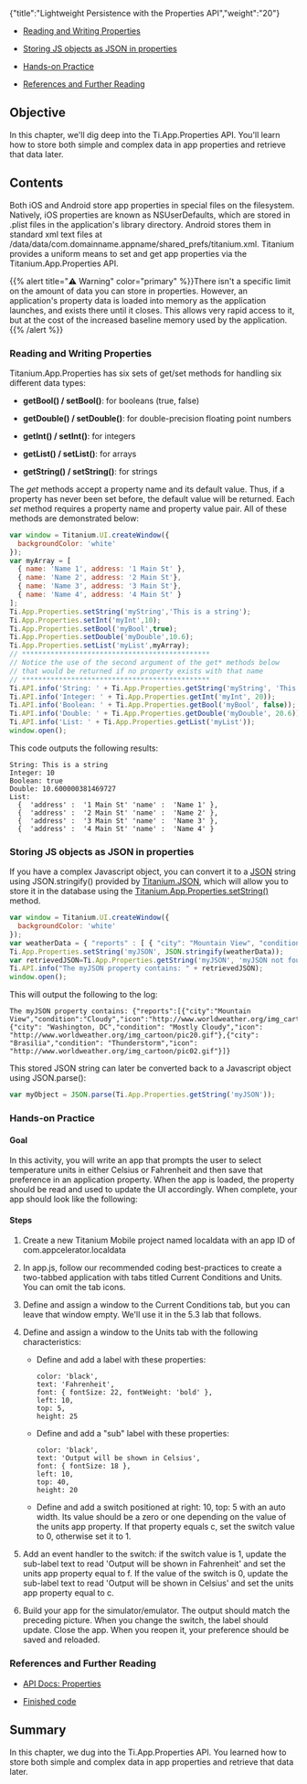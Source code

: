 {"title":"Lightweight Persistence with the Properties API","weight":"20"}

* [Reading and Writing Properties](#reading-and-writing-properties)

* [Storing JS objects as JSON in properties](#storing-js-objects-as-json-in-properties)

* [Hands-on Practice](#hands-on-practice)

* [References and Further Reading](#references-and-further-reading)

## Objective

In this chapter, we'll dig deep into the Ti.App.Properties API. You'll learn how to store both simple and complex data in app properties and retrieve that data later.

## Contents

Both iOS and Android store app properties in special files on the filesystem. Natively, iOS properties are known as NSUserDefaults, which are stored in .plist files in the application's library directory. Android stores them in standard xml text files at /data/data/com.domainname.appname/shared\_prefs/titanium.xml. Titanium provides a uniform means to set and get app properties via the Titanium.App.Properties API.

{{% alert title="⚠️ Warning" color="primary" %}}There isn't a specific limit on the amount of data you can store in properties. However, an application's property data is loaded into memory as the application launches, and exists there until it closes. This allows very rapid access to it, but at the cost of the increased baseline memory used by the application.{{% /alert %}}

### Reading and Writing Properties

Titanium.App.Properties has six sets of get/set methods for handling six different data types:

* **getBool() / setBool()**: for booleans (true, false)

* **getDouble() / setDouble()**: for double-precision floating point numbers

* **getInt() / setInt()**: for integers

* **getList() / setList()**: for arrays

* **getString() / setString()**: for strings

The _get_ methods accept a property name and its default value. Thus, if a property has never been set before, the default value will be returned. Each _set_ method requires a property name and property value pair. All of these methods are demonstrated below:

```javascript
var window = Titanium.UI.createWindow({
  backgroundColor: 'white'
});
var myArray = [
  { name: 'Name 1', address: '1 Main St' },
  { name: 'Name 2', address: '2 Main St'},
  { name: 'Name 3', address: '3 Main St'},
  { name: 'Name 4', address: '4 Main St' }
];
Ti.App.Properties.setString('myString','This is a string');
Ti.App.Properties.setInt('myInt',10);
Ti.App.Properties.setBool('myBool',true);
Ti.App.Properties.setDouble('myDouble',10.6);
Ti.App.Properties.setList('myList',myArray);
// **********************************************
// Notice the use of the second argument of the get* methods below
// that would be returned if no property exists with that name
// **********************************************
Ti.API.info('String: ' + Ti.App.Properties.getString('myString', 'This is a string default'));
Ti.API.info('Integer: ' + Ti.App.Properties.getInt('myInt', 20));
Ti.API.info('Boolean: ' + Ti.App.Properties.getBool('myBool', false));
Ti.API.info('Double: ' + Ti.App.Properties.getDouble('myDouble', 20.6));
Ti.API.info('List: ' + Ti.App.Properties.getList('myList'));
window.open();
```

This code outputs the following results:

```
String: This is a string
Integer: 10
Boolean: true
Double: 10.600000381469727
List:
  {  'address' :  '1 Main St' 'name' :  'Name 1' },
  {  'address' :  '2 Main St' 'name' :  'Name 2' },
  {  'address' :  '3 Main St' 'name' :  'Name 3' },
  {  'address' :  '4 Main St' 'name' :  'Name 4' }
```

### Storing JS objects as JSON in properties

If you have a complex Javascript object, you can convert it to a [JSON](http://en.wikipedia.org/wiki/JSON) string using JSON.stringify() provided by [Titanium.JSON](http://developer.appcelerator.com/apidoc/desktop/latest/Titanium.JSON), which will allow you to store it in the database using the [Titanium.App.Properties.setString()](#!/api/Titanium.App.Properties-method-setString) method.

```javascript
var window = Titanium.UI.createWindow({
  backgroundColor: 'white'
});
var weatherData = { "reports" : [ { "city": "Mountain View", "condition": "Cloudy", "icon": "http://www.worldweather.org/img_cartoon/pic23.gif" }, { "city": "Washington, DC", "condition": "Mostly Cloudy", "icon": "http://www.worldweather.org/img_cartoon/pic20.gif" }, { "city": "Brasilia", "condition": "Thunderstorm", "icon": "http://www.worldweather.org/img_cartoon/pic02.gif" } ] };
Ti.App.Properties.setString('myJSON', JSON.stringify(weatherData));
var retrievedJSON=Ti.App.Properties.getString('myJSON', 'myJSON not found');
Ti.API.info("The myJSON property contains: " + retrievedJSON);
window.open();
```

This will output the following to the log:

```
The myJSON property contains: {"reports":[{"city":"Mountain View","condition":"Cloudy","icon":"http://www.worldweather.org/img_cartoon/pic23.gif"},{"city": "Washington, DC","condition": "Mostly Cloudy","icon": "http://www.worldweather.org/img_cartoon/pic20.gif"},{"city": "Brasilia","condition": "Thunderstorm","icon": "http://www.worldweather.org/img_cartoon/pic02.gif"}]}
```

This stored JSON string can later be converted back to a Javascript object using JSON.parse():

```javascript
var myObject = JSON.parse(Ti.App.Properties.getString('myJSON'));
```

### Hands-on Practice

#### Goal

In this activity, you will write an app that prompts the user to select temperature units in either Celsius or Fahrenheit and then save that preference in an application property. When the app is loaded, the property should be read and used to update the UI accordingly. When complete, your app should look like the following:

#### Steps

1. Create a new Titanium Mobile project named localdata with an app ID of com.appcelerator.localdata

2. In app.js, follow our recommended coding best-practices to create a two-tabbed application with tabs titled Current Conditions and Units. You can omit the tab icons.

3. Define and assign a window to the Current Conditions tab, but you can leave that window empty. We'll use it in the 5.3 lab that follows.

4. Define and assign a window to the Units tab with the following characteristics:

    * Define and add a label with these properties:

        ```
        color: 'black',
        text: 'Fahrenheit',
        font: { fontSize: 22, fontWeight: 'bold' },
        left: 10,
        top: 5,
        height: 25
        ```

    * Define and add a "sub" label with these properties:

        ```
        color: 'black',
        text: 'Output will be shown in Celsius',
        font: { fontSize: 18 },
        left: 10,
        top: 40,
        height: 20
        ```

    * Define and add a switch positioned at right: 10, top: 5 with an auto width. Its value should be a zero or one depending on the value of the units app property. If that property equals c, set the switch value to 0, otherwise set it to 1.

5. Add an event handler to the switch: if the switch value is 1, update the sub-label text to read 'Output will be shown in Fahrenheit' and set the units app property equal to f. If the value of the switch is 0, update the sub-label text to read 'Output will be shown in Celsius' and set the units app property equal to c.

6. Build your app for the simulator/emulator. The output should match the preceding picture. When you change the switch, the label should update. Close the app. When you reopen it, your preference should be saved and reloaded.

### References and Further Reading

* [API Docs: Properties](#!/api/Titanium.App.Properties)

* [Finished code](http://assets.appcelerator.com.s3.amazonaws.com/app_u/ebook/5.2_localdata.zip)

## Summary

In this chapter, we dug into the Ti.App.Properties API. You learned how to store both simple and complex data in app properties and retrieve that data later.
